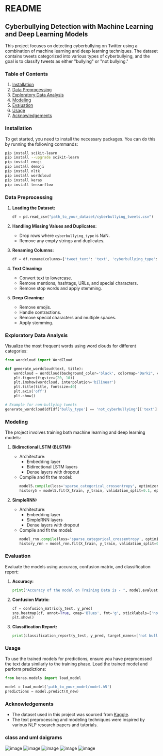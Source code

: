 
# README

## Cyberbullying Detection with Machine Learning and Deep Learning Models

This project focuses on detecting cyberbullying on Twitter using a combination of machine learning and deep learning techniques. The dataset contains tweets categorized into various types of cyberbullying, and the goal is to classify tweets as either "bullying" or "not bullying."

### Table of Contents
1. [Installation](#installation)
2. [Data Preprocessing](#data-preprocessing)
3. [Exploratory Data Analysis](#exploratory-data-analysis)
4. [Modeling](#modeling)
5. [Evaluation](#evaluation)
6. [Usage](#usage)
7. [Acknowledgements](#acknowledgements)

### Installation

To get started, you need to install the necessary packages. You can do this by running the following commands:

```sh
pip install scikit-learn
pip install --upgrade scikit-learn
pip install emoji
pip install demoji
pip install nltk
pip install wordcloud
pip install keras
pip install tensorflow
```

### Data Preprocessing

1. **Loading the Dataset:**
   ```python
   df = pd.read_csv("path_to_your_dataset/cyberbullying_tweets.csv")
   ```

2. **Handling Missing Values and Duplicates:**
   - Drop rows where `cyberbullying_type` is NaN.
   - Remove any empty strings and duplicates.

3. **Renaming Columns:**
   ```python
   df = df.rename(columns={'tweet_text': 'text', 'cyberbullying_type': 'bully_type'})
   ```

4. **Text Cleaning:**
   - Convert text to lowercase.
   - Remove mentions, hashtags, URLs, and special characters.
   - Remove stop words and apply stemming.

5. **Deep Cleaning:**
   - Remove emojis.
   - Handle contractions.
   - Remove special characters and multiple spaces.
   - Apply stemming.

### Exploratory Data Analysis

Visualize the most frequent words using word clouds for different categories:

```python
from wordcloud import WordCloud

def generate_wordcloud(text, title):
    wordcloud = WordCloud(background_color='black', colormap="Dark2", collocations=False).generate(" ".join(text))
    plt.figure(figsize=(20, 10))
    plt.imshow(wordcloud, interpolation='bilinear')
    plt.title(title, fontsize=40)
    plt.axis('off')
    plt.show()

# Example for non-bullying tweets
generate_wordcloud(df[df['bully_type'] == 'not_cyberbullying']['text'].values, "Not Bully")
```

### Modeling

The project involves training both machine learning and deep learning models:

1. **Bidirectional LSTM (BLSTM):**
   - Architecture:
     - Embedding layer
     - Bidirectional LSTM layers
     - Dense layers with dropout
   - Compile and fit the model:
     ```python
     model5.compile(loss='sparse_categorical_crossentropy', optimizer='adam', metrics=['accuracy'])
     history5 = model5.fit(X_train, y_train, validation_split=0.1, epochs=40, batch_size=128)
     ```

2. **SimpleRNN:**
   - Architecture:
     - Embedding layer
     - SimpleRNN layers
     - Dense layers with dropout
   - Compile and fit the model:
     ```python
     model_rnn.compile(loss='sparse_categorical_crossentropy', optimizer='adam', metrics=['accuracy'])
     history_rnn = model_rnn.fit(X_train, y_train, validation_split=0.1, epochs=40, batch_size=128)
     ```

### Evaluation

Evaluate the models using accuracy, confusion matrix, and classification report:

1. **Accuracy:**
   ```python
   print("Accuracy of the model on Training Data is - ", model.evaluate(X_train, y_train)[1]*100 , "%")
   ```

2. **Confusion Matrix:**
   ```python
   cf = confusion_matrix(y_test, y_pred)
   sns.heatmap(cf, annot=True, cmap='Blues', fmt='g', xticklabels=['not bullying', 'bullying'], yticklabels=['not bullying', 'bullying'])
   plt.show()
   ```

3. **Classification Report:**
   ```python
   print(classification_report(y_test, y_pred, target_names=['not bullying', 'bullying']))
   ```

### Usage

To use the trained models for predictions, ensure you have preprocessed the text data similarly to the training phase. Load the trained model and perform predictions:

```python
from keras.models import load_model

model = load_model('path_to_your_model/model.h5')
predictions = model.predict(X_new)
```

### Acknowledgements

- The dataset used in this project was sourced from [Kaggle](https://www.kaggle.com/).
- The text preprocessing and modeling techniques were inspired by various NLP research papers and tutorials.

### class and uml daigrams
![image](https://github.com/Sabavat-Jayanth-Naik/Final-Year-Project-Cyberbullying-detection/assets/130920035/9d4cc743-f354-4af1-a9e6-c1237f7d38de)
![image](https://github.com/Sabavat-Jayanth-Naik/Final-Year-Project-Cyberbullying-detection/assets/130920035/74a59832-d9c5-401a-b089-0bc6a574d974)
![image](https://github.com/Sabavat-Jayanth-Naik/Final-Year-Project-Cyberbullying-detection/assets/130920035/64612c04-09c7-41c4-a829-8df58f4cae83)
![image](https://github.com/Sabavat-Jayanth-Naik/Final-Year-Project-Cyberbullying-detection/assets/130920035/62414cf4-3e20-4e73-8c6c-f178e1cd2598)
![image](https://github.com/Sabavat-Jayanth-Naik/Final-Year-Project-Cyberbullying-detection/assets/130920035/98278eef-f2f8-41b1-b9fd-e88a87df0bb3)




